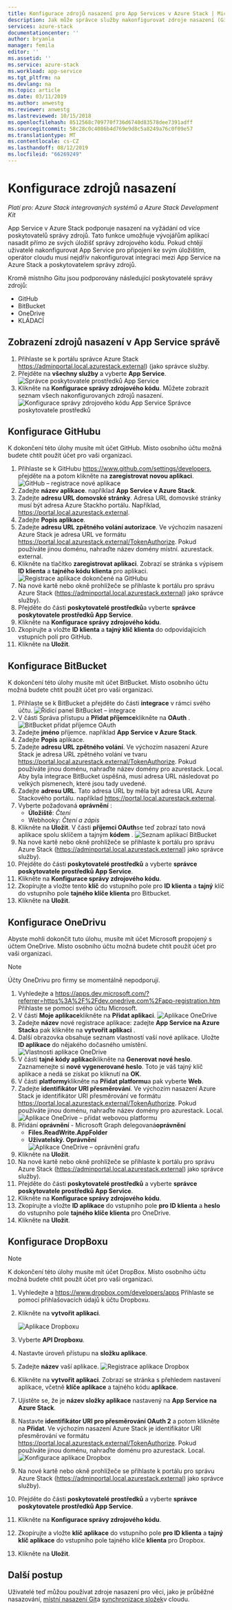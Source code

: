 ```yaml
---
title: Konfigurace zdrojů nasazení pro App Services v Azure Stack | Microsoft Docs
description: Jak může správce služby nakonfigurovat zdroje nasazení (Git, GitHub, BitBucket, DropBox a OneDrive) pro App Services v Azure Stack
services: azure-stack
documentationcenter: ''
author: bryanla
manager: femila
editor: ''
ms.assetid: ''
ms.service: azure-stack
ms.workload: app-service
ms.tgt_pltfrm: na
ms.devlang: na
ms.topic: article
ms.date: 03/11/2019
ms.author: anwestg
ms.reviewer: anwestg
ms.lastreviewed: 10/15/2018
ms.openlocfilehash: 8512568c709770f736d6740d83578dee7391adff
ms.sourcegitcommit: 58c28c0c4086b4d769e9d8c5a8249a76c0f09e57
ms.translationtype: MT
ms.contentlocale: cs-CZ
ms.lasthandoff: 08/12/2019
ms.locfileid: "66269249"
---
```

# <a name="configure-deployment-sources"></a>Konfigurace zdrojů nasazení

*Platí pro: Azure Stack integrovaných systémů a Azure Stack Development Kit*

App Service v Azure Stack podporuje nasazení na vyžádání od více poskytovatelů správy zdrojů. Tato funkce umožňuje vývojářům aplikací nasadit přímo ze svých úložišť správy zdrojového kódu. Pokud chtějí uživatelé nakonfigurovat App Service pro připojení ke svým úložištím, operátor cloudu musí nejdřív nakonfigurovat integraci mezi App Service na Azure Stack a poskytovatelem správy zdrojů.  

Kromě místního Gitu jsou podporovány následující poskytovatelé správy zdrojů:

* GitHub
* BitBucket
* OneDrive
* KLÁDACÍ

## <a name="view-deployment-sources-in-app-service-administration"></a>Zobrazení zdrojů nasazení v App Service správě

1. Přihlaste se k portálu správce Azure Stack https://adminportal.local.azurestack.external) (jako správce služby.
2. Přejděte na **všechny služby** a vyberte **App Service**.
    ![Správce poskytovatele prostředků App Service][1]
3. Klikněte na **Konfigurace správy zdrojového kódu**. Můžete zobrazit seznam všech nakonfigurovaných zdrojů nasazení.
    ![Konfigurace správy zdrojového kódu App Service Správce poskytovatele prostředků][2]

## <a name="configure-github"></a>Konfigurace GitHubu

K dokončení této úlohy musíte mít účet GitHub. Místo osobního účtu možná budete chtít použít účet pro vaši organizaci.

1. Přihlaste se k GitHubu https://www.github.com/settings/developers, přejděte na a potom klikněte na **zaregistrovat novou aplikaci**.
    ![GitHub – registrace nové aplikace][3]
2. Zadejte **název aplikace**. například **App Service v Azure Stack**.
3. Zadejte **adresu URL domovské stránky**. Adresa URL domovské stránky musí být adresa Azure Stackho portálu. Například, https://portal.local.azurestack.external.
4. Zadejte **Popis aplikace**.
5. Zadejte **adresu URL zpětného volání autorizace**. Ve výchozím nasazení Azure Stack je adresa URL ve formátu https://portal.local.azurestack.external/TokenAuthorize. Pokud používáte jinou doménu, nahraďte název domény místní. azurestack. external.
6. Klikněte na tlačítko **zaregistrovat aplikaci**. Zobrazí se stránka s výpisem **ID klienta** a **tajného kódu klienta** pro aplikaci.
    ![Registrace aplikace dokončené na GitHubu][5]
7.  Na nové kartě nebo okně prohlížeče se přihlaste k portálu pro správu Azure Stack (https://adminportal.local.azurestack.external) jako správce služby).
8.  Přejděte do části **poskytovatelé prostředků**a vyberte **správce poskytovatele prostředků App Service**.
9. Klikněte na **Konfigurace správy zdrojového kódu**.
10. Zkopírujte a vložte **ID klienta** a **tajný klíč klienta** do odpovídajících vstupních polí pro GitHub.
11. Klikněte na **Uložit**.

## <a name="configure-bitbucket"></a>Konfigurace BitBucket

K dokončení této úlohy musíte mít účet BitBucket. Místo osobního účtu možná budete chtít použít účet pro vaši organizaci.

1. Přihlaste se k BitBucket a přejděte do části **integrace** v rámci svého účtu.
    ![Řídicí panel BitBucket – integrace][7]
2. V části Správa přístupu a **Přidat příjemce**klikněte na **OAuth** .
    ![BitBucket přidat příjemce OAuth][8]
3. Zadejte **jméno** příjemce. například **App Service v Azure Stack**.
4. Zadejte **Popis** aplikace.
5. Zadejte **adresu URL zpětného volání**. Ve výchozím nasazení Azure Stack je adresa URL zpětného volání ve tvaru https://portal.local.azurestack.external/TokenAuthorize. Pokud používáte jinou doménu, nahraďte název domény pro azurestack. Local. Aby byla integrace BitBucket úspěšná, musí adresa URL následovat po velkých písmenech, které jsou tady uvedené.
6. Zadejte **adresu URL**. Tato adresa URL by měla být adresa URL Azure Stackového portálu. například https://portal.local.azurestack.external.
7. Vyberte požadovaná **oprávnění** :
    - **Úložiště**: *Čtení*
    - Webhooky: *Čtení a zápis*
8. Klikněte na **Uložit**. V části **příjemci OAuth**se teď zobrazí tato nová aplikace spolu sklíčem a tajným **kódem** .
    ![Seznam aplikací BitBucket][9]
9.  Na nové kartě nebo okně prohlížeče se přihlaste k portálu pro správu Azure Stack (https://adminportal.local.azurestack.external) jako správce služby).
10.  Přejděte do části **poskytovatelé prostředků** a vyberte **správce poskytovatele prostředků App Service**.
11. Klikněte na **Konfigurace správy zdrojového kódu**.
12. Zkopírujte a vložte tento **klíč** do vstupního pole pro **ID klienta** a **tajný** klíč do vstupního pole **tajného klíče klienta** pro Bitbucket.
13. Klikněte na **Uložit**.

## <a name="configure-onedrive"></a>Konfigurace OneDrivu

Abyste mohli dokončit tuto úlohu, musíte mít účet Microsoft propojený s účtem OneDrive.  Místo osobního účtu možná budete chtít použít účet pro vaši organizaci.

> [!NOTE]
> Účty OneDrivu pro firmy se momentálně nepodporují.

1. Vyhledejte a https://apps.dev.microsoft.com/?referrer=https%3A%2F%2Fdev.onedrive.com%2Fapp-registration.htm Přihlaste se pomocí svého účtu Microsoft.
2. V části **Moje aplikace**klikněte na **Přidat aplikaci**.
![Aplikace OneDrive][10]
3. Zadejte **název** nové registrace aplikace: zadejte **App Service na Azure Stack**a pak klikněte na **vytvořit aplikaci** .
4. Další obrazovka obsahuje seznam vlastností vaší nové aplikace. Uložte **ID aplikace** do nějakého dočasného umístění.
![Vlastnosti aplikace OneDrive][11]
5. V části **tajné kódy aplikací**klikněte na **Generovat nové heslo**. Zaznamenejte si **nové vygenerované heslo**. Toto je váš tajný klíč aplikace a nedá se získat po kliknutí na **OK**.
6. V části **platformy**klikněte na **Přidat platformu**a pak vyberte **Web**.
7. Zadejte **identifikátor URI přesměrování**. Ve výchozím nasazení Azure Stack je identifikátor URI přesměrování ve formátu https://portal.local.azurestack.external/TokenAuthorize. Pokud používáte jinou doménu, nahraďte název domény pro azurestack. Local.
![Aplikace OneDrive – přidat webovou platformu][12]
8. Přidání **oprávnění** - Microsoft Graph delegovaná**oprávnění**
    - **Files.ReadWrite.AppFolder**
    - **Uživatelský. Oprávnění**  
      ![Aplikace OneDrive – oprávnění grafu][13]
9. Klikněte na **Uložit**.
10.  Na nové kartě nebo okně prohlížeče se přihlaste k portálu pro správu Azure Stack (https://adminportal.local.azurestack.external) jako správce služby).
11.  Přejděte do části **poskytovatelé prostředků** a vyberte **správce poskytovatele prostředků App Service**.
12. Klikněte na **Konfigurace správy zdrojového kódu**.
13. Zkopírujte a vložte **ID aplikace** do vstupního pole **pro ID klienta** a **heslo** do vstupního pole **tajného klíče klienta** pro OneDrive.
14. Klikněte na **Uložit**.

## <a name="configure-dropbox"></a>Konfigurace DropBoxu

> [!NOTE]
> K dokončení této úlohy musíte mít účet DropBox. Místo osobního účtu možná budete chtít použít účet pro vaši organizaci.

1. Vyhledejte a https://www.dropbox.com/developers/apps Přihlaste se pomocí přihlašovacích údajů k účtu Dropboxu.
2. Klikněte na **vytvořit aplikaci**.

    ![Aplikace Dropboxu][14]

3. Vyberte **API Dropboxu**.
4. Nastavte úroveň přístupu na **složku aplikace**.
5. Zadejte **název** vaší aplikace.
![Registrace aplikace Dropbox][15]
6. Klikněte na **vytvořit aplikaci**. Zobrazí se stránka s přehledem nastavení aplikace, včetně **klíče aplikace** a tajného kódu **aplikace**.
7. Ujistěte se, že je **název složky aplikace** nastavený na **App Service na Azure Stack**.
8. Nastavte **identifikátor URI pro přesměrování OAuth 2** a potom klikněte na **Přidat**. Ve výchozím nasazení Azure Stack je identifikátor URI přesměrování ve formátu https://portal.local.azurestack.external/TokenAuthorize. Pokud používáte jinou doménu, nahraďte doménu pro azurestack. Local.
![Konfigurace aplikace Dropbox][16]
9.  Na nové kartě nebo okně prohlížeče se přihlaste k portálu pro správu Azure Stack (https://adminportal.local.azurestack.external) jako správce služby).
10.  Přejděte do části **poskytovatelé prostředků** a vyberte **správce poskytovatele prostředků App Service**.
11. Klikněte na **Konfigurace správy zdrojového kódu**.
12. Zkopírujte a vložte **klíč aplikace** do vstupního pole **pro ID klienta** a **tajný klíč aplikace** do vstupního pole tajného klíče **klienta** pro Dropbox.
13. Klikněte na **Uložit**.

## <a name="next-steps"></a>Další postup

Uživatelé teď můžou používat zdroje nasazení pro věci, jako [](https://docs.microsoft.com/azure/app-service/deploy-continuous-deployment)je průběžné nasazování, [místní nasazení Git](https://docs.microsoft.com/azure/app-service/deploy-local-git)a [synchronizace složek](https://docs.microsoft.com/azure/app-service/deploy-content-sync)v cloudu.

<!--Image references-->
[1]: ./media/azure-stack-app-service-configure-deployment-sources/App-service-provider-admin.png
[2]: ./media/azure-stack-app-service-configure-deployment-sources/App-service-provider-admin-source-control-configuration.png
[3]: ./media/azure-stack-app-service-configure-deployment-sources/App-service-provider-admin-github-developer-applications.png
[4]: ./media/azure-stack-app-service-configure-deployment-sources/App-service-provider-admin-github-register-a-new-oauth-application-populated.png
[5]: ./media/azure-stack-app-service-configure-deployment-sources/App-service-provider-admin-github-register-a-new-oauth-application-complete.png
[6]: ./media/azure-stack-app-service-configure-deployment-sources/App-service-provider-admin-roles-management-server-repair-all.png
[7]: ./media/azure-stack-app-service-configure-deployment-sources/App-service-provider-admin-bitbucket-dashboard.png
[8]: ./media/azure-stack-app-service-configure-deployment-sources/App-service-provider-admin-bitbucket-access-management-add-oauth-consumer.png
[9]: ./media/azure-stack-app-service-configure-deployment-sources/App-service-provider-admin-bitbucket-access-management-add-oauth-consumer-complete.png
[10]: ./media/azure-stack-app-service-configure-deployment-sources/App-service-provider-admin-Onedrive-applications.png
[11]: ./media/azure-stack-app-service-configure-deployment-sources/App-service-provider-admin-Onedrive-application-registration.png
[12]: ./media/azure-stack-app-service-configure-deployment-sources/App-service-provider-admin-Onedrive-application-platform.png
[13]: ./media/azure-stack-app-service-configure-deployment-sources/App-service-provider-admin-Onedrive-application-graph-permissions.png
[14]: ./media/azure-stack-app-service-configure-deployment-sources/App-service-provider-admin-Dropbox-applications.png
[15]: ./media/azure-stack-app-service-configure-deployment-sources/App-service-provider-admin-Dropbox-application-registration.png
[16]: ./media/azure-stack-app-service-configure-deployment-sources/App-service-provider-admin-Dropbox-application-configuration.png
